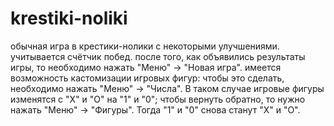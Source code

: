# krestiki-noliki
обычная игра в крестики-нолики с некоторыми улучшениями.
учитывается счётчик побед.
после того, как объявились результаты игры, то необходимо нажать "Меню" -> "Новая игра".
имеется возможность кастомизации игровых фигур: чтобы это сделать, необходимо нажать "Меню" -> "Числа". В таком случае игровые фигуры изменятся с "X" и "O" на "1" и "0";
чтобы вернуть обратно, то нужно нажать "Меню" -> "Фигуры". Тогда "1" и "0" снова станут "X" и "O".
